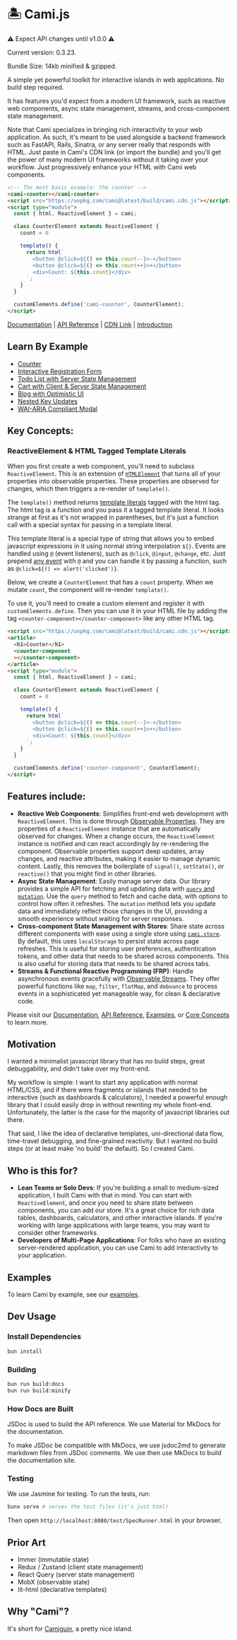 # 🏝️ Cami.js

⚠️ Expect API changes until v1.0.0 ⚠️

Current version: 0.3.23.

Bundle Size: 14kb minified & gzipped.

A simple yet powerful toolkit for interactive islands in web applications. No build step required.

It has features you'd expect from a modern UI framework, such as reactive web components, async state management, streams, and cross-component state management.

Note that Cami specializes in bringing rich interactivity to your web application. As such, it's meant to be used alongside a backend framework such as FastAPI, Rails, Sinatra, or any server really that responds with HTML. Just paste in Cami's CDN link (or import the bundle) and you'll get the power of many modern UI frameworks without it taking over your workflow. Just progressively enhance your HTML with Cami web components.

```html
<!-- The most basic example: the counter -->
<cami-counter></cami-counter>
<script src="https://unpkg.com/cami@latest/build/cami.cdn.js"></script>
<script type="module">
  const { html, ReactiveElement } = cami;

  class CounterElement extends ReactiveElement {
    count = 0

    template() {
      return html`
        <button @click=${() => this.count--}>-</button>
        <button @click=${() => this.count++}>+</button>
        <div>Count: ${this.count}</div>
      `;
    }
  }

  customElements.define('cami-counter', CounterElement);
</script>
```

[Documentation](https://camijs.com/) | [API Reference](https://camijs.com/api/) | [CDN Link](https://unpkg.com/cami@latest/build/cami.cdn.js) | [Introduction](https://camijs.com/)

## Learn By Example

* [Counter](https://camijs.com/learn_by_example/counter/)
* [Interactive Registration Form](https://camijs.com/learn_by_example/form_validation/)
* [Todo List with Server State Management](https://camijs.com/learn_by_example/todo_list_server/)
* [Cart with Client & Server State Management](https://camijs.com/learn_by_example/cart/)
* [Blog with Optimistic UI](https://camijs.com/learn_by_example/blog/)
* [Nested Key Updates](https://camijs.com/learn_by_example/nested_updates/)
* [WAI-ARIA Compliant Modal](https://camijs.com/learn_by_example/modal/)

## Key Concepts:

### ReactiveElement & HTML Tagged Template Literals

When you first create a web component, you'll need to subclass `ReactiveElement`. This is an extension of [`HTMLElement`](https://developer.mozilla.org/en-US/docs/Web/API/Web_components/Using_custom_elements) that turns all of your properties into observable properties. These properties are observed for changes, which then triggers a re-render of `template()`.

The `template()` method returns [template literals](https://developer.mozilla.org/en-US/docs/Web/JavaScript/Reference/Template_literals#tagged_templates:~:text=This%20is%20useful%20for%20many%20tools%20which%20give%20special%20treatment%20to%20literals%20tagged%20by%20a%20particular%20name) tagged with the html tag. The html tag is a function and you pass it a tagged template literal. It looks strange at first as it's not wrapped in parentheses, but it's just a function call with a special syntax for passing in a template literal.

This template literal is a special type of string that allows you to embed javascript expressions in it using normal string interpolation `${}`. Events are handled using `@` (event listeners), such as `@click`, `@input`, `@change`, etc. Just prepend [any event](https://developer.mozilla.org/en-US/docs/Web/Events#:~:text=wheel%20event-,Element,-animationcancel%20event) with `@` and you can handle it by passing a function, such as `@click=${() => alert('clicked')}`.

Below, we create a `CounterElement` that has a `count` property. When we mutate `count`, the component will re-render `template()`.

To use it, you'll need to create a custom element and register it with `customElements.define`. Then you can use it in your HTML file by adding the tag `<counter-component></counter-component>` like any other HTML tag.

```html
<script src="https://unpkg.com/cami@latest/build/cami.cdn.js"></script>
<article>
  <h1>Counter</h1>
  <counter-component
  ></counter-component>
</article>
<script type="module">
  const { html, ReactiveElement } = cami;

  class CounterElement extends ReactiveElement {
    count = 0

    template() {
      return html`
        <button @click=${() => this.count--}>-</button>
        <button @click=${() => this.count++}>+</button>
        <div>Count: ${this.count}</div>
      `;
    }
  }

  customElements.define('counter-component', CounterElement);
</script>
```

## Features include:

* **Reactive Web Components**: Simplifies front-end web development with `ReactiveElement`. This is done through [Observable Properties](https://camijs.com/features/observable_property). They are properties of a `ReactiveElement` instance that are automatically observed for changes. When a change occurs, the `ReactiveElement` instance is notified and can react accordingly by re-rendering the component. Observable properties support deep updates, array changes, and reactive attributes, making it easier to manage dynamic content. Lastly, this removes the boilerplate of `signal()`, `setState()`, or `reactive()` that you might find in other libraries.
* **Async State Management**: Easily manage server data. Our library provides a simple API for fetching and updating data with [`query` and `mutation`](https://camijs.com/features/async_state_management). Use the `query` method to fetch and cache data, with options to control how often it refreshes. The `mutation` method lets you update data and immediately reflect those changes in the UI, providing a smooth experience without waiting for server responses.
* **Cross-component State Management with  Stores**: Share state across different components with ease using a single store using [`cami.store`](https://camijs.com/features/client_state_management). By default, this uses `localStorage` to persist state across page refreshes. This is useful for storing user preferences, authentication tokens, and other data that needs to be shared across components. This is also useful for storing data that needs to be shared across tabs.
* **Streams & Functional Reactive Programming (FRP)**: Handle asynchronous events gracefully with [Observable Streams](https://camijs.com/features/streams/). They offer powerful functions like `map`, `filter`, `flatMap`, and `debounce` to process events in a sophisticated yet manageable way, for clean & declarative code.

Please visit our [Documentation](https://camijs.com/), [API Reference](https://camijs.com/api/), [Examples](https://camijs.com/learn_by_example/counter/), or [Core Concepts](https://camijs.com/features/observable_property/) to learn more.

## Motivation

I wanted a minimalist javascript library that has no build steps, great debuggability, and didn't take over my front-end.

My workflow is simple: I want to start any application with normal HTML/CSS, and if there were fragments or islands that needed to be interactive (such as dashboards & calculators), I needed a powerful enough library that I could easily drop in without rewriting my whole front-end. Unfortunately, the latter is the case for the majority of javascript libraries out there.

That said, I like the idea of declarative templates, uni-directional data flow, time-travel debugging, and fine-grained reactivity. But I wanted no build steps (or at least make 'no build' the default). So I created Cami.

## Who is this for?

- **Lean Teams or Solo Devs**: If you're building a small to medium-sized application, I built Cami with that in mind. You can start with `ReactiveElement`, and once you need to share state between components, you can add our store. It's a great choice for rich data tables, dashboards, calculators, and other interactive islands. If you're working with large applications with large teams, you may want to consider other frameworks.
- **Developers of Multi-Page Applications**: For folks who have an existing server-rendered application, you can use Cami to add interactivity to your application.


## Examples

To learn Cami by example, see our [examples](https://camijs.com/learn_by_example/counter/).

## Dev Usage

### Install Dependencies

```bash
bun install
```

### Building

```bash
bun run build:docs
bun run build:minify
```

### How Docs are Built

JSDoc is used to build the API reference. We use Material for MkDocs for the documentation.

To make JSDoc be compatible with MkDocs, we use jsdoc2md to generate markdown files from JSDoc comments. We use then use MkDocs to build the documentation site.


### Testing

We use Jasmine for testing. To run the tests, run:

```bash
bunx serve # serves the test files (it's just html)
```

Then open `http://localhost:8080/test/SpecRunner.html` in your browser.

## Prior Art

- Immer (immutable state)
- Redux / Zustand (client state management)
- React Query (server state management)
- MobX (observable state)
- lit-html (declarative templates)

## Why "Cami"?

It's short for [Camiguin](https://www.google.com/search?q=camiguin&sca_esv=576910264&tbm=isch&source=lnms&sa=X&sqi=2&ved=2ahUKEwjM_6rOp5SCAxV-9zgGHSW6CjYQ_AUoAnoECAMQBA&biw=1920&bih=944&dpr=1), a pretty nice island.
